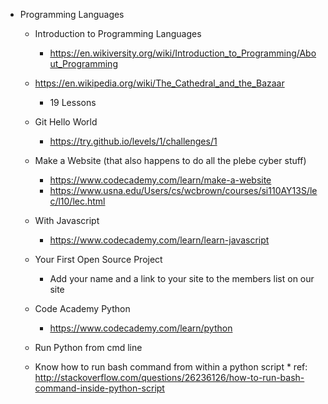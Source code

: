 
* Programming Languages
   * Introduction to Programming Languages
      * https://en.wikiversity.org/wiki/Introduction_to_Programming/About_Programming
   * https://en.wikipedia.org/wiki/The_Cathedral_and_the_Bazaar
      * 19 Lessons
      
   * Git Hello World
      * https://try.github.io/levels/1/challenges/1
   * Make a Website (that also happens to do all the plebe cyber stuff)
      * https://www.codecademy.com/learn/make-a-website
      * https://www.usna.edu/Users/cs/wcbrown/courses/si110AY13S/lec/l10/lec.html
   * With Javascript
      * https://www.codecademy.com/learn/learn-javascript
   
   * Your First Open Source Project        
      * Add your name and a link to your site to the members list on our site	   
   * Code Academy Python
      * https://www.codecademy.com/learn/python
      
   * Run Python from cmd line
   * Know how to run bash command from within a python script
          * ref: http://stackoverflow.com/questions/26236126/how-to-run-bash-command-inside-python-script
